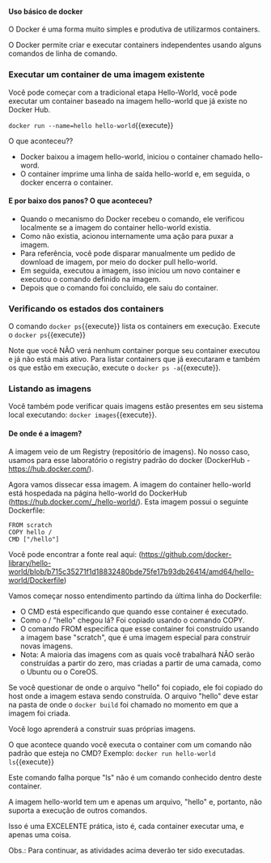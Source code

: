 #### Uso básico de docker

O Docker é uma forma muito simples e produtiva de utilizarmos containers.

O Docker permite criar e executar containers independentes usando alguns comandos de linha de comando.

### Executar um container de uma imagem existente

Você pode começar com a tradicional etapa Hello-World, você pode executar um container baseado na imagem hello-world que já existe no Docker Hub.

`docker run --name=hello hello-world`{{execute}}

O que aconteceu??

  * Docker baixou a imagem hello-world, iniciou o container chamado hello-word.
  * O container imprime uma linha de saída hello-world e, em seguida, o docker encerra o container.

#### E por baixo dos panos? O que aconteceu?

  * Quando o mecanismo do Docker recebeu o comando, ele verificou localmente se a imagem do container hello-world existia.
  * Como não existia, acionou internamente uma ação para puxar a imagem.
  * Para referência, você pode disparar manualmente um pedido de download de imagem, por meio do docker pull hello-world.
  * Em seguida, executou a imagem, isso iniciou um novo container e executou o comando definido na imagem.
  * Depois que o comando foi concluído, ele saiu do container.


### Verificando os estados dos containers

O comando `docker ps`{{execute}} lista os containers em execução. Execute o  `docker ps`{{execute}}

Note que você NÃO verá nenhum container porque seu container executou e já não está mais ativo. Para listar containers que já executaram e também os que estão em execução, execute o  `docker ps -a`{{execute}}.


### Listando as imagens

Você também pode verificar quais imagens estão presentes em seu sistema local executando:  `docker images`{{execute}}.


#### De onde é a imagem?

A imagem veio de um Registry (repositório de imagens). No nosso caso, usamos para esse laboratório o registry padrão do docker (DockerHub - https://hub.docker.com/).  

Agora vamos dissecar essa imagem. A imagem do container hello-world está hospedada na página hello-world do DockerHub (https://hub.docker.com/_/hello-world/). Esta imagem possui o seguinte Dockerfile:

    FROM scratch
    COPY hello /
    CMD ["/hello"]


Você pode encontrar a fonte real aqui: (https://github.com/docker-library/hello-world/blob/b715c35271f1d18832480bde75fe17b93db26414/amd64/hello-world/Dockerfile)

Vamos começar nosso entendimento partindo da última linha do Dockerfile:
  * O CMD está especificando que quando esse container é executado.
  * Como o / "hello" chegou lá? Foi copiado usando o comando COPY.
  * O comando FROM especifica que esse container foi construído usando a imagem base "scratch", que é uma imagem especial para construir novas imagens.
  * Nota: A maioria das imagens com as quais você trabalhará NÃO serão construídas a partir do zero, mas criadas a partir de uma camada, como o Ubuntu ou o CoreOS.

Se você questionar de onde o arquivo "hello" foi copiado, ele foi copiado do host onde a imagem estava sendo construída. O arquivo "hello" deve estar na pasta de onde o `docker build` foi chamado no momento em que a imagem foi criada.

Você logo aprenderá a construir suas próprias imagens.

O que acontece quando você executa o container com um comando não padrão que esteja no CMD? Exemplo: `docker run hello-world ls`{{execute}}

Este comando falha porque "ls" não é um comando conhecido dentro deste container.

A imagem hello-world tem um e apenas um arquivo, "hello" e, portanto, não suporta a execução de outros comandos.

Isso é uma EXCELENTE prática, isto é, cada container executar uma, e apenas uma coisa.

Obs.: Para continuar, as atividades acima deverão ter sido executadas.